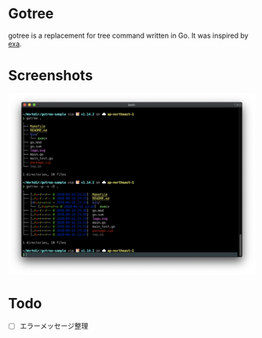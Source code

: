 # Gotree

gotree is a replacement for tree command written in Go. It was inspired by [exa](https://github.com/ogham/exa).

# Screenshots

![screenshot](./screenshot.png)

# Todo

- [ ] エラーメッセージ整理
